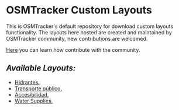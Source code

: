 # OSMTracker Custom Layouts

This is OSMTracker's default repository for download custom layouts functionality. The layouts here hosted are created and maintained by OSMTracker community, new contributions are welcomed.

[Here](https://github.com/labexp/osmtracker-fork/wiki/) you can learn how contribute with the community.

## *Available Layouts:*
+ [Hidrantes.](https://github.com/labexp/osmtracker-android-layouts/blob/master/layouts/hidrantes/README.md)
+ [Transporte público.](https://github.com/labexp/osmtracker-android-layouts/blob/master/layouts/transporte_publico/README.md)
+ [Accesibilidad.](https://github.com/labexp/osmtracker-android-layouts/blob/master/layouts/accesibilidad/README.md)
+ [Water Supplies.](https://github.com/labexp/osmtracker-android-layouts/blob/master/layouts/water_supply/README.md)
